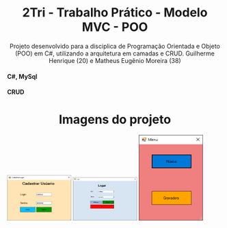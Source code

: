 <h1 align="center">2Tri - Trabalho Prático - Modelo MVC - POO</h1> 
<p align="center">Projeto desenvolvido para a disciplica de Programação Orientada e Objeto (POO) em C#, utilizando a arquitetura em camadas e CRUD. Guilherme Henrique (20) e Matheus Eugênio Moreira (38)</p>
<h4 align="left">C#, MySql</h4> 
<h4 align="left">CRUD</h4> 

<h1 align="center">Imagens do projeto</h1> 
 
<div>
<img align="" src="img/cadastrar.png" width="150px"</img> 
<img align="" src="img/login.png" width="150px"</img> 
<img align="" src="img/menu.png" height="200px" width="150px"</img> 
</div>
